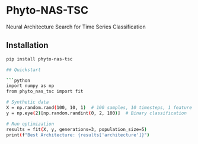 # Phyto-NAS-TSC

Neural Architecture Search for Time Series Classification

## Installation

```bash
pip install phyto-nas-tsc

## Quickstart

```python
import numpy as np
from phyto_nas_tsc import fit

# Synthetic data
X = np.random.rand(100, 10, 1)  # 100 samples, 10 timesteps, 1 feature
y = np.eye(2)[np.random.randint(0, 2, 100)]  # Binary classification

# Run optimization
results = fit(X, y, generations=3, population_size=5)
print(f"Best Architecture: {results['architecture']}")
```
